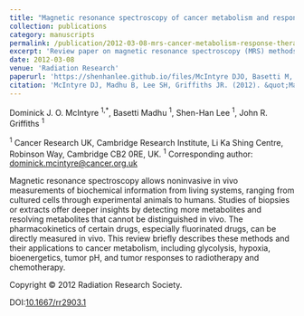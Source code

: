 ```yaml
---
title: "Magnetic resonance spectroscopy of cancer metabolism and response to therapy"
collection: publications
category: manuscripts
permalink: /publication/2012-03-08-mrs-cancer-metabolism-response-therapy
excerpt: 'Review paper on magnetic resonance spectroscopy (MRS) methods and their applications to evaluate cancer metabolism and tumour responses to radiotherapy and chemotherapy'
date: 2012-03-08
venue: 'Radiation Research'
paperurl: 'https://shenhanlee.github.io/files/McIntyre DJO, Basetti M, Lee SH, Griffiths JR_Radiation Research_2012.pdf'
citation: 'McIntyre DJ, Madhu B, Lee SH, Griffiths JR. (2012). &quot;Magnetic resonance spectroscopy of cancer metabolism and response to therapy.&quot; <i>Radiation Research</i>. 177(4):398-435.'
---
```

Dominick J. O. McIntyre <sup>1,*</sup>, Basetti Madhu <sup>1</sup>, Shen-Han Lee <sup>1</sup>, John R. Griffiths <sup>1</sup>

<sup>1</sup> Cancer Research UK, Cambridge Research Institute, Li Ka Shing Centre, Robinson Way, Cambridge CB2 0RE, UK.
<sup>1</sup> Corresponding author: dominick.mcintyre@cancer.org.uk

Magnetic resonance spectroscopy allows noninvasive in vivo measurements of biochemical information from living systems, ranging from cultured cells through experimental animals to humans. Studies of biopsies or extracts offer deeper insights by detecting more metabolites and resolving metabolites that cannot be distinguished in vivo. The pharmacokinetics of certain drugs, especially fluorinated drugs, can be directly measured in vivo. This review briefly describes these methods and their applications to cancer metabolism, including glycolysis, hypoxia, bioenergetics, tumor pH, and tumor responses to radiotherapy and chemotherapy.

Copyright © 2012 Radiation Research Society.

DOI:[10.1667/rr2903.1](https://doi.org/10.1667/rr2903.1)